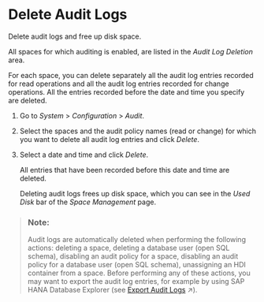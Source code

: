 <!-- loio589fa4251db74fb7955eeee5d86fc25c -->

# Delete Audit Logs

Delete audit logs and free up disk space.

All spaces for which auditing is enabled, are listed in the *Audit Log Deletion* area.

For each space, you can delete separately all the audit log entries recorded for read operations and all the audit log entries recorded for change operations. All the entries recorded before the date and time you specify are deleted.

1.  Go to *System* \> *Configuration* \> *Audit*.

2.  Select the spaces and the audit policy names \(read or change\) for which you want to delete all audit log entries and click *Delete*.

3.  Select a date and time and click *Delete*.

    All entries that have been recorded before this date and time are deleted.

    Deleting audit logs frees up disk space, which you can see in the *Used Disk* bar of the *Space Management* page.


> ### Note:  
> Audit logs are automatically deleted when performing the following actions: deleting a space, deleting a database user \(open SQL schema\), disabling an audit policy for a space, disabling an audit policy for a database user \(open SQL schema\), unassigning an HDI container from a space. Before performing any of these actions, you may want to export the audit log entries, for example by using SAP HANA Database Explorer \(see [Export Audit Logs](https://help.sap.com/viewer/be5967d099974c69b77f4549425ca4c0/cloud/en-US/0c5dc64a1c684edcb8ab03290d683bc9.html "You can export audit log entries before they are deleted.") :arrow_upper_right:\).

